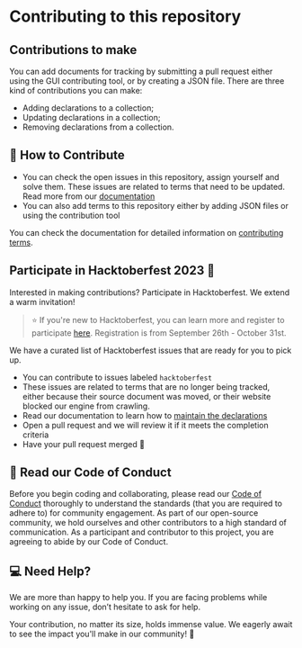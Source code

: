 # Contributing to this repository

## Contributions to make

You can add documents for tracking by submitting a pull request either using the GUI contributing tool, or by creating a JSON file. There are three kind of contributions you can make:

- Adding declarations to a collection;
- Updating declarations in a collection;
- Removing declarations from a collection.

## 🚀 How to Contribute

- You can check the open issues in this repository, assign yourself and solve them. These issues are related to terms that need to be updated. Read more from our [documentation](https://docs.opentermsarchive.org/contributing-terms/#maintaining-declarations)
- You can also add terms to this repository either by adding JSON files or using the contribution tool

You can check the documentation for detailed information on [contributing terms](https://docs.opentermsarchive.org/contributing-terms/).

## Participate in Hacktoberfest 2023 🎉

Interested in making contributions? Participate in Hacktoberfest. We extend a warm invitation!

> ⭐️ If you're new to Hacktoberfest, you can learn more and register to participate [here](https://hacktoberfest.com/participation/). Registration is from September 26th - October 31st.

We have a curated list of Hacktoberfest issues that are ready for you to pick up.

- You can contribute to issues labeled `hacktoberfest`
- These issues are related to terms that are no longer being tracked, either because their source document was moved, or their website blocked our engine from crawling.
- Read our documentation to learn how to [maintain the declarations](https://docs.opentermsarchive.org/contributing-terms/#maintaining-declarations)
- Open a pull request and we will review it if it meets the completion criteria
- Have your pull request merged 🎉

## 📜 Read our Code of Conduct

Before you begin coding and collaborating, please read our [Code of Conduct](./CODE_OF_CONDUCT.md) thoroughly to understand the standards (that you are required to adhere to) for community engagement. As part of our open-source community, we hold ourselves and other contributors to a high standard of communication. As a participant and contributor to this project, you are agreeing to abide by our Code of Conduct.

## 💻 Need Help?

We are more than happy to help you. If you are facing problems while working on any issue, don’t hesitate to ask for help.

Your contribution, no matter its size, holds immense value. We eagerly await to see the impact you'll make in our community! 🚀
